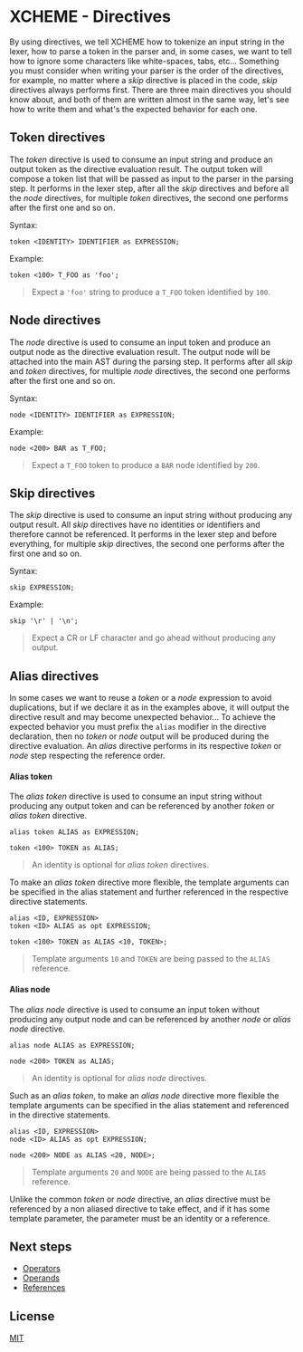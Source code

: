 # XCHEME - Directives

By using directives, we tell XCHEME how to tokenize an input string in the lexer, how to parse a token in the parser and, in some cases, we want to tell how to ignore some characters like white-spaces, tabs, etc... Something you must consider when writing your parser is the order of the directives, for example, no matter where a _skip_ directive is placed in the code, _skip_ directives always performs first. There are three main directives you should know about, and both of them are written almost in the same way, let's see how to write them and what's the expected behavior for each one.

## Token directives

The _token_ directive is used to consume an input string and produce an output token as the directive evaluation result. The output token will compose a token list that will be passed as input to the parser in the parsing step. It performs in the lexer step, after all the _skip_ directives and before all the _node_ directives, for multiple _token_ directives, the second one performs after the first one and so on.

Syntax:

```xcm
token <IDENTITY> IDENTIFIER as EXPRESSION;
```

Example:

```xcm
token <100> T_FOO as 'foo';
```

> Expect a `'foo'` string to produce a `T_FOO` token identified by `100`.

## Node directives

The _node_ directive is used to consume an input token and produce an output node as the directive evaluation result. The output node will be attached into the main AST during the parsing step. It performs after all _skip_ and _token_ directives, for multiple _node_ directives, the second one performs after the first one and so on.

Syntax:

```xcm
node <IDENTITY> IDENTIFIER as EXPRESSION;
```

Example:

```xcm
node <200> BAR as T_FOO;
```

> Expect a `T_FOO` token to produce a `BAR` node identified by `200`.

## Skip directives

The _skip_ directive is used to consume an input string without producing any output result. All _skip_ directives have no identities or identifiers and therefore cannot be referenced. It performs in the lexer step and before everything, for multiple _skip_ directives, the second one performs after the first one and so on.

Syntax:

```xcm
skip EXPRESSION;
```

Example:

```xcm
skip '\r' | '\n';
```

> Expect a CR or LF character and go ahead without producing any output.

## Alias directives

In some cases we want to reuse a _token_ or a _node_ expression to avoid duplications, but if we declare it as in the examples above, it will output the directive result and may become unexpected behavior... To achieve the expected behavior you must prefix the `alias` modifier in the directive declaration, then no _token_ or _node_ output will be produced during the directive evaluation. An _alias_ directive performs in its respective _token_ or _node_ step respecting the reference order.

#### Alias token

The _alias token_ directive is used to consume an input string without producing any output token and can be referenced by another _token_ or _alias token_ directive.

```xcm
alias token ALIAS as EXPRESSION;

token <100> TOKEN as ALIAS;
```

> An identity is optional for _alias token_ directives.

To make an _alias token_ directive more flexible, the template arguments can be specified in the alias statement and further referenced in the respective directive statements.

```xcm
alias <ID, EXPRESSION>
token <ID> ALIAS as opt EXPRESSION;

token <100> TOKEN as ALIAS <10, TOKEN>;
```

> Template arguments `10` and `TOKEN` are being passed to the `ALIAS` reference.

#### Alias node

The _alias node_ directive is used to consume an input token without producing any output node and can be referenced by another _node_ or _alias node_ directive.

```xcm
alias node ALIAS as EXPRESSION;

node <200> TOKEN as ALIAS;
```

> An identity is optional for _alias node_ directives.

Such as an _alias token_, to make an _alias node_ directive more flexible the template arguments can be specified in the alias statement and referenced in the directive statements.

```xcm
alias <ID, EXPRESSION>
node <ID> ALIAS as opt EXPRESSION;

node <200> NODE as ALIAS <20, NODE>;
```

> Template arguments `20` and `NODE` are being passed to the `ALIAS` reference.

Unlike the common _token_ or _node_ directive, an _alias_ directive must be referenced by a non aliased directive to take effect, and if it has some template parameter, the parameter must be an identity or a reference.

## Next steps

- [Operators](./operators.md)
- [Operands](./operands.md)
- [References](./references.md)

## License

[MIT](../LICENSE)
